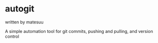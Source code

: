 # autogit

written by matesuu


A simple automation tool for git commits, pushing and pulling, and version control
